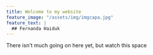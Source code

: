 ```yaml
---
title: Welcome to my website
feature_image: "/assets/img/imgcapa.jpg"
feature_text: |
  ## Fernanda Haiduk
---
```


There isn't much going on here yet, but watch this space
